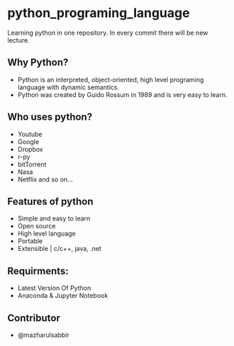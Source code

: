 # python_programing_language
Learning python in one repository. In every commit there will be new lecture.

## Why Python?
* Python is an interpreted, object-oriented, high level programing language with dynamic semantics.
* Python was created by Guido Rossum in 1989 and is very easy to learn.

## Who uses python?
* Youtube
* Google
* Dropbox
* r-py
* bitTorrent
* Nasa
* Netflix and so on...

## Features of python
* Simple and easy to learn
* Open source
* High level language
* Portable
* Extensible | c/c++, java, .net

## Requirments:

* Latest Version Of Python
* Anaconda & Jupyter Notebook

## Contributor
* @mazharulsabbir
